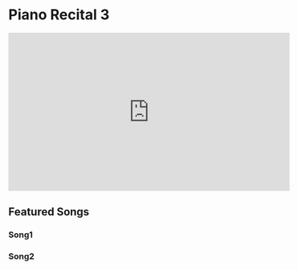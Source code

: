 # Piano Recital 3

<iframe width="560" height="315" src="https://www.youtube.com/embed/z5u3zQhwlns" title="YouTube video player" frameborder="0" allow="accelerometer; autoplay; clipboard-write; encrypted-media; gyroscope; picture-in-picture" allowfullscreen></iframe>

## Featured Songs

### Song1

### Song2